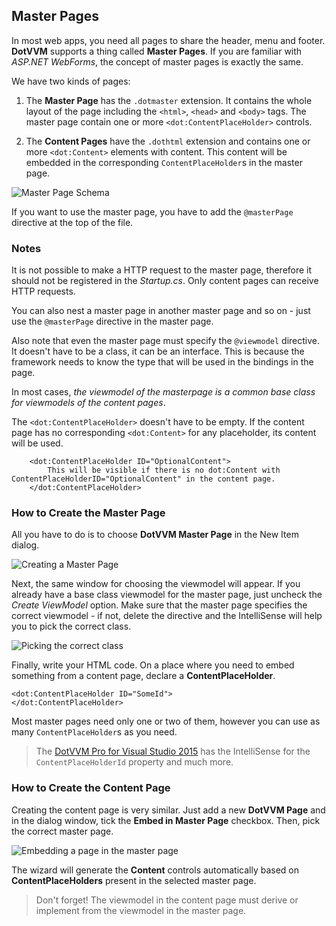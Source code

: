 ## Master Pages

In most web apps, you need all pages to share the header, menu and footer. **DotVVM** supports a thing called **Master Pages**. 
If you are familiar with _ASP.NET WebForms_, the concept of master pages is exactly the same.

We have two kinds of pages:

1. The **Master Page** has the `.dotmaster` extension. It contains the whole layout of the page including the `<html>`, `<head>` and `<body>` tags.
The master page contain one or more `<dot:ContentPlaceHolder>` controls.     

2. The **Content Pages** have the `.dothtml` extension and contains one or more `<dot:Content>` elements with content. This content will be embedded
in the corresponding `ContentPlaceHolder`s in the master page.  

<p><img src="{imageDir}basics-master-pages-img1.png" alt="Master Page Schema" /></p>

If you want to use the master page, you have to add the `@masterPage` directive at the top of the file.


### Notes

It is not possible to make a HTTP request to the master page, therefore it should not be registered in the _Startup.cs_. 
Only content pages can receive HTTP requests. 

You can also nest a master page in another master page and so on - just use the `@masterPage` directive in the master page.

Also note that even the master page must specify the `@viewmodel` directive. It doesn't have to be a class, it can be an interface. This is because the
framework needs to know the type that will be used in the bindings in the page. 

In most cases, _the viewmodel of the masterpage is a common base class for viewmodels of the content pages_. 

The `<dot:ContentPlaceHolder>` doesn't have to be empty. If the content page has no corresponding `<dot:Content>` for any placeholder,
its content will be used.

```DOTHTML
    <dot:ContentPlaceHolder ID="OptionalContent">
        This will be visible if there is no dot:Content with ContentPlaceHolderID="OptionalContent" in the content page.
    </dot:ContentPlaceHolder>
```

### How to Create the Master Page

All you have to do is to choose **DotVVM Master Page** in the New Item dialog.

<p><img src="{imageDir}basics-master-pages-img2.png" alt="Creating a Master Page" /></p>

Next, the same window for choosing the viewmodel will appear. If you already have a base class viewmodel for the master page,
just uncheck the _Create ViewModel_ option.
Make sure that the master page specifies the correct viewmodel - if not, delete the directive and the IntelliSense will help you
to pick the correct class.

<p><img src="{imageDir}basics-master-pages-img3.png" alt="Picking the correct class" /></p>

Finally, write your HTML code. On a place where you need to embed something from a content page, declare a **ContentPlaceHolder**.

```DOTHTML
<dot:ContentPlaceHolder ID="SomeId">
</dot:ContentPlaceHolder>
```

Most master pages need only one or two of them, however you can use as many `ContentPlaceHolder`s as you need.

> The [DotVVM Pro for Visual Studio 2015](/products/dotvvm-pro-for-vs-2015) has the IntelliSense for the `ContentPlaceHolderId` property and much more. 


### How to Create the Content Page

Creating the content page is very similar. Just add a new **DotVVM Page** and in the dialog window, tick the **Embed in Master Page** checkbox.
Then, pick the correct master page.

<p><img src="{imageDir}basics-master-pages-img4.png" alt="Embedding a page in the master page" /></p>

The wizard will generate the **Content** controls automatically based on **ContentPlaceHolders** present in the selected master page.

> Don't forget! The viewmodel in the content page must derive or implement from the viewmodel in the master page.
